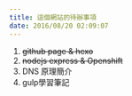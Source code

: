 ```yaml
---
title: 這個網站的待辦事項
date: 2016/08/20 02:09:07
---
```

1. ~~github page & hexo~~
2. ~~nodejs express & Openshift~~
3. DNS 原理簡介
4. gulp學習筆記
